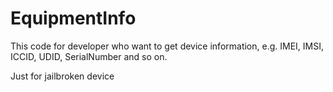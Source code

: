 EquipmentInfo
=============

This code for developer who want to get device information, e.g. IMEI, IMSI, ICCID, UDID, SerialNumber and so on.

Just for jailbroken device

